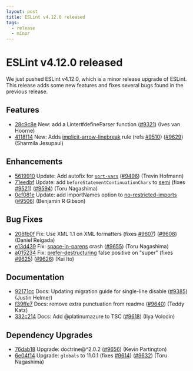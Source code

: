 ```yaml
---
layout: post
title: ESLint v4.12.0 released
tags:
  - release
  - minor
---
```

# ESLint v4.12.0 released

We just pushed ESLint v4.12.0, which is a minor release upgrade of ESLint. This release adds some new features and fixes several bugs found in the previous release. 






## Features


* [28c9c8e](https://github.com/eslint/eslint/commit/28c9c8e) New: add a Linter#defineParser function ([#9321](https://github.com/eslint/eslint/issues/9321)) (Ives van Hoorne)
* [4118f14](https://github.com/eslint/eslint/commit/4118f14) New: Adds [implicit-arrow-linebreak](/docs/rules/implicit-arrow-linebreak) rule (refs [#9510](https://github.com/eslint/eslint/issues/9510)) ([#9629](https://github.com/eslint/eslint/issues/9629)) (Sharmila Jesupaul)




## Enhancements


* [5619910](https://github.com/eslint/eslint/commit/5619910) Update: Add autofix for [`sort-vars`](/docs/rules/sort-vars) ([#9496](https://github.com/eslint/eslint/issues/9496)) (Trevin Hofmann)
* [71eedbf](https://github.com/eslint/eslint/commit/71eedbf) Update: add `beforeStatementContinuationChars` to [semi](/docs/rules/semi) (fixes [#9521](https://github.com/eslint/eslint/issues/9521)) ([#9594](https://github.com/eslint/eslint/issues/9594)) (Toru Nagashima)
* [0cf081e](https://github.com/eslint/eslint/commit/0cf081e) Update: add importNames option to [no-restricted-imports](/docs/rules/no-restricted-imports) ([#9506](https://github.com/eslint/eslint/issues/9506)) (Benjamin R Gibson)




## Bug Fixes


* [208fb0f](https://github.com/eslint/eslint/commit/208fb0f) Fix: Use XML 1.1 on XML formatters (fixes [#9607](https://github.com/eslint/eslint/issues/9607)) ([#9608](https://github.com/eslint/eslint/issues/9608)) (Daniel Reigada)
* [e13d439](https://github.com/eslint/eslint/commit/e13d439) Fix: [space-in-parens](/docs/rules/space-in-parens) crash ([#9655](https://github.com/eslint/eslint/issues/9655)) (Toru Nagashima)
* [a015234](https://github.com/eslint/eslint/commit/a015234) Fix: [prefer-destructuring](/docs/rules/prefer-destructuring) false positive on "super" (fixes [#9625](https://github.com/eslint/eslint/issues/9625)) ([#9626](https://github.com/eslint/eslint/issues/9626)) (Kei Ito)




## Documentation


* [92171cc](https://github.com/eslint/eslint/commit/92171cc) Docs: Updating migration guide for single-line disable ([#9385](https://github.com/eslint/eslint/issues/9385)) (Justin Helmer)
* [f39ffe7](https://github.com/eslint/eslint/commit/f39ffe7) Docs: remove extra punctuation from readme ([#9640](https://github.com/eslint/eslint/issues/9640)) (Teddy Katz)
* [332c214](https://github.com/eslint/eslint/commit/332c214) Docs: Add @platinumazure to TSC ([#9618](https://github.com/eslint/eslint/issues/9618)) (Ilya Volodin)




## Dependency Upgrades


* [76dab18](https://github.com/eslint/eslint/commit/76dab18) Upgrade: doctrine@^2.0.2 ([#9656](https://github.com/eslint/eslint/issues/9656)) (Kevin Partington)
* [6e04f14](https://github.com/eslint/eslint/commit/6e04f14) Upgrade: `globals` to 11.0.1 (fixes [#9614](https://github.com/eslint/eslint/issues/9614)) ([#9632](https://github.com/eslint/eslint/issues/9632)) (Toru Nagashima)






